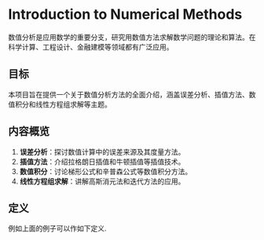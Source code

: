 # Introduction to Numerical Methods

数值分析是应用数学的重要分支，研究用数值方法求解数学问题的理论和算法。在科学计算、工程设计、金融建模等领域都有广泛应用。

## 目标

本项目旨在提供一个关于数值分析方法的全面介绍，涵盖误差分析、插值方法、数值积分和线性方程组求解等主题。

## 内容概览

1. **误差分析**：探讨数值计算中的误差来源及其度量方法。
2. **插值方法**：介绍拉格朗日插值和牛顿插值等插值技术。
3. **数值积分**：讨论梯形公式和辛普森公式等数值积分方法。
4. **线性方程组求解**：讲解高斯消元法和迭代方法的应用。

## 定义

例如上面的例子可以作如下定义.